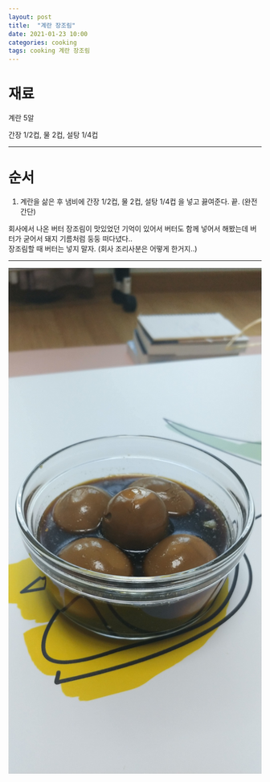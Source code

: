 ```yaml
---
layout: post
title:  "계란 장조림"
date: 2021-01-23 10:00
categories: cooking
tags: cooking 계란 장조림
---
```


# 재료

계란 5알<br />

간장 1/2컵, 물 2컵, 설탕 1/4컵

---

# 순서

1. 계란을 삶은 후 냄비에 간장 1/2컵, 물 2컵, 설탕 1/4컵 을 넣고 끓여준다. 끝. (완전 간단)<br />

회사에서 나온 버터 장조림이 맛있었던 기억이 있어서 버터도 함께 넣어서 해봤는데 버터가 굳어서 돼지 기름처럼 둥둥 떠다녔다..<br />
장조림할 때 버터는 넣지 말자. (회사 조리사분은 어떻게 한거지..)

---

![장조림](/assets/img/cooking/2021/egg.jpg)